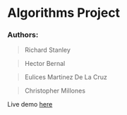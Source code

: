 # Algorithms Project

### Authors:
> Richard Stanley

> Hector Bernal

> Eulices Martinez De La Cruz

> Christopher Millones

Live demo [here](https://algorithms.audstanley.com/)